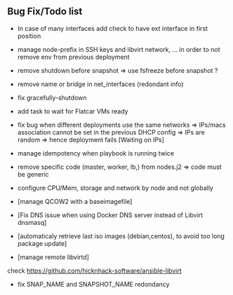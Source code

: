 Bug Fix/Todo list
-----------------
- In case of many interfaces add check to have ext interface in first position
- manage node-prefix in SSH keys and libvirt network, ... in order to not remove env from previous deployment
- remove shutdown before snapshot => use fsfreeze before snapshot ?
- remove name or bridge in net_interfaces (redondant info)
- fix gracefully-shutdown
- add task to wait for Flatcar VMs ready
- fix bug when different deployments use the same networks
  => IPs/macs association cannot be set in the previous DHCP config
  => IPs are random => hence deployment fails [Waiting on IPs]
- manage idempotency when playbook is running twice
- remove specific code (master, worker, lb,) from nodes.j2
  => code must be generic

- configure CPU/Mem, storage and network by node and not globally
- [manage QCOW2 with a baseimagefile]
- [Fix DNS issue when using Docker DNS server instead of Libvirt dnsmasq]
- [automaticaly retrieve last iso images (debian,centos), to avoid too long package update]
- [manage remote libvirtd]


check https://github.com/hicknhack-software/ansible-libvirt

- fix SNAP_NAME and SNAPSHOT_NAME redondancy
